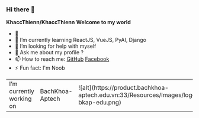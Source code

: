 ### Hi there 👋

**KhaccThienn/KhaccThienn**
**Welcome to my world**

- 🔭
- 🌱 I’m currently learning ReactJS, VueJS, PyAI, Django
- 🤔 I’m looking for help with myself
- 💬 Ask me about my profile ?
- 📫 How to reach me: [GitHub](https://github.com/KhaccThienn) [Facebook](https://facebook.com/le.khac.thien.311003)
- ⚡ Fun fact: I'm Noob
<table>
    <tr>
       <td>I’m currently working on </td> 
       <td>BachKhoa-Aptech</td>
       <td>![alt](https://product.bachkhoa-aptech.edu.vn:33/Resources/Images/logo-bkap-edu.png)</td>
    </tr>
</table>
